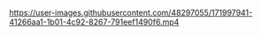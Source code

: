 https://user-images.githubusercontent.com/48297055/171997941-41266aa1-1b01-4c92-8267-791eef1490f6.mp4
